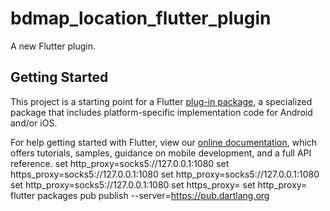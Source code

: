 # bdmap_location_flutter_plugin

A new Flutter plugin.

## Getting Started

This project is a starting point for a Flutter
[plug-in package](https://flutter.dev/developing-packages/),
a specialized package that includes platform-specific implementation code for
Android and/or iOS.

For help getting started with Flutter, view our 
[online documentation](https://flutter.dev/docs), which offers tutorials, 
samples, guidance on mobile development, and a full API reference.
set http_proxy=socks5://127.0.0.1:1080
set https_proxy=socks5://127.0.0.1:1080
set http_proxy=socks5://127.0.0.1:1080
set http_proxy=socks5://127.0.0.1:1080
set https_proxy=
set http_proxy=
flutter packages pub publish  --server=https://pub.dartlang.org